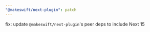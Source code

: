 ```yaml
---
"@makeswift/next-plugin": patch
---
```


fix: update `@makeswift/next-plugin`'s peer deps to include Next 15
